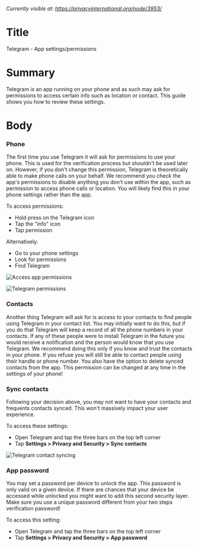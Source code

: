 *Currently visible at: https://privacyinternational.org/node/3953/*

# Title
Telegram - App settings/permissions

# Summary
Telegram is an app running on your phone and as such may ask for permissions to access certain info such as location or contact. This guide shows you how to review these settings.

# Body 
### Phone

The first time you use Telegram it will ask for permissions to use your phone. This is used for the verification process but shouldn't be used later on. However, if you don't change this permission, Telegram is theoretically able to make phone calls on your behalf. We recommend you check the app's permissions to disable anything you don't use within the app, such as permission to access phone calls or location. You will likely find this in your phone settings rather than the app.

To access permissions:
- Hold press on the Telegram icon
- Tap the "info" icon
- Tap permission

Alternatively:
- Go to your phone settings
- Look for permissions
- Find Telegram

![Access app permissions](../images/Telegram/tg_appsettings.png?raw=true)

![Telegram permissions](../images/Telegram/tg_appsettings2.png?raw=true)


### Contacts

Another thing Telegram will ask for is access to your contacts to find people using Telegram in your contact list. You may initially want to do this, but if you do that Telegram will keep a record of all the phone numbers in your contacts. If any of these people were to install Telegram in the future you would receive a notification and the person would know that you use Telegram. We recommend doing this only if you know and trust the contacts in your phone. If you refuse you will still be able to contact people using their handle or phone number. You also have the option to delete synced contacts from the app. This permission can be changed at any time in the settings of your phone!

### Sync contacts

Following your decision above, you may not want to have your contacts and frequents contacts synced. This won't massively impact your user experience.

To access these settings:
- Open Telegram and tap the three bars on the top left corner
- Tap **Settings > Privacy and Security > Sync contacts**

![Telegram contact syncing](../images/Telegram/tg_contact_Sync.png?raw=true)

### App password

You may set a password per device to unlock the app. This password is only valid on a given device. If there are chances that your device be accessed while unlocked you might want to add this second security layer. Make sure you use a unique password different from your two steps verification password!

To access this setting:
- Open Telegram and tap the three bars on the top left corner
- Tap **Settings > Privacy and Security > App password**


